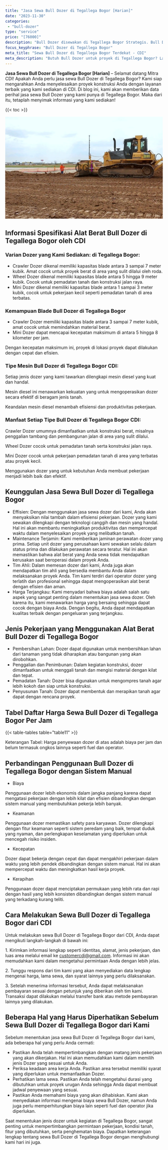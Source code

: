 ```yaml
---
title: "Jasa Sewa Bull Dozer di Tegallega Bogor [Harian]"
date: "2023-11-30"
categories:
 - "bull-dozer"
type: "service"
price: "[76000]"
description: "Bull Dozer disewakan di Tegallega Bogor Strategis. Bull Dozer ini merupakan pilihan tepat dalam proyek pembangunan sebagai alat berat handal dan efisien. Segera konsultasikan kebutuhan Anda."
focus_keyphrase: "Bull Dozer di Tegallega Bogor"
meta_title: "Sewa Bull Dozer di Tegallega Bogor Terdekat - CDI"
meta_description: "Butuh Bull Dozer untuk proyek di Tegallega Bogor? Layanan profesional kami siap melayani dengan solusi optimal. Dapatkan penawaran sekarang."
---
```


**Jasa Sewa Bull Dozer di Tegallega Bogor [Harian]** – Selamat datang Mitra CDI! Apakah Anda perlu jasa sewa Bull Dozer di Tegallega Bogor? Kami siap mengarahkan Anda menyelesaikan proyek konstruksi Anda dengan layanan terbaik yang kami sediakan di CDI. Di blog ini, kami akan memberikan data perihal jasa sewa Bull Dozer yang kami punya di Tegallega Bogor. Maka dari itu, tetaplah menyimak informasi yang kami sediakan!

{{< toc >}}

![Jasa Sewa Bull Dozer di Tegallega Bogor [Harian]](/images/bull-dozer/bull-dozer-18.jpg)

## Informasi Spesifikasi Alat Berat Bull Dozer di Tegallega Bogor oleh CDI

### Varian Dozer yang Kami Sediakan: di Tegallega Bogor:

*   Crawler Dozer dikenal memiliki kapasitas blade antara 3 sampai 7 meter kubik. Amat cocok untuk proyek berat di area yang sulit dilalui oleh roda.
*   Wheel Dozer dikenal memiliki kapasitas blade antara 5 hingga 9 meter kubik. Cocok untuk pemadatan tanah dan konstruksi jalan raya.
*   Mini Dozer dikenal memiliki kapasitas blade antara 1 sampai 3 meter kubik, cocok untuk pekerjaan kecil seperti pemadatan tanah di area terbatas.

### Kemampuan Blade Bull Dozer di Tegallega Bogor

*   Crawler Dozer memiliki kapasitas blade antara 3 sampai 7 meter kubik, amat cocok untuk memindahkan material berat.
*   Mini Dozer dapat mencapai kecepatan maksimum di antara 5 hingga 8 kilometer per jam.

Dengan kecepatan maksimum ini, proyek di lokasi proyek dapat dilakukan dengan cepat dan efisien.

### Tipe Mesin Bull Dozer di Tegallega Bogor CDI:

Setiap jenis dozer yang kami tawarkan dilengkapi mesin diesel yang kuat dan handal.

Mesin diesel ini menawarkan kekuatan yang untuk mengoperasikan dozer secara efektif di beragam jenis tanah.

Keandalan mesin diesel menambah efisiensi dan produktivitas pekerjaan.

### Manfaat Setiap Tipe Bull Dozer di Tegallega Bogor CDI:

Crawler Dozer umumnya dimanfaatkan untuk konstruksi berat, misalnya penggalian tambang dan pembangunan jalan di area yang sulit dilalui.

Wheel Dozer cocok untuk pemadatan tanah serta konstruksi jalan raya.

Mini Dozer cocok untuk pekerjaan pemadatan tanah di area yang terbatas atau proyek kecil.

Menggunakan dozer yang untuk kebutuhan Anda membuat pekerjaan menjadi lebih baik dan efektif.

## Keunggulan Jasa Sewa Bull Dozer di Tegallega Bogor

*   Effisien: Dengan menggunakan jasa sewa dozer dari kami, Anda akan menyaksikan nilai tambah dalam efisiensi pekerjaan. Dozer yang kami sewakan dilengkapi dengan teknologi canggih dan mesin yang handal. Hal ini akan membantu meningkatkan produktivitas dan mempercepat waktu dalam menyelesaikan proyek yang melibatkan tanah.
*   Maintenance Terjamin: Kami memberikan jaminan perawatan dozer yang prima. Setiap unit dozer yang perusahaan kami sewakan selalu dalam status prima dan dilakukan perawatan secara teratur. Hal ini akan memastikan bahwa alat berat yang Anda sewa tidak mendapatkan kerusakan saat beroperasi dalam proyek Anda.
*   Tim Ahli: Dalam memesan dozer dari kami, Anda juga akan mendapatkan tim ahli yang bersedia membantu Anda dalam melaksanakan proyek Anda. Tim kami terdiri dari operator dozer yang terlatih dan profesional sehingga dapat mengoperasikan alat berat dengan efisien dan aman.
*   Harga Terjangkau: Kami menyadari bahwa biaya adalah salah satu aspek yang sangat penting dalam menentukan jasa sewa dozer. Oleh karena itu, kami menawarkan harga yang bersaing sehingga dapat cocok dengan biaya Anda. Dengan begitu, Anda dapat mendapatkan kualitas terbaik dengan pengeluaran yang terjangkau.

## Jenis Pekerjaan yang Menggunakan Alat Berat Bull Dozer di Tegallega Bogor

*   Pembersihan Lahan: Dozer dapat digunakan untuk membersihkan lahan dari tanaman yang tidak diharapkan atau bangunan yang akan dirobohkan.
*   Penggalian dan Penimbunan: Dalam kegiatan konstruksi, dozer dimanfaatkan untuk menggali tanah dan mengisi material dengan kilat dan tepat.
*   Pemadatan Tanah: Dozer bisa digunakan untuk mengompres tanah agar lebih kokoh dan siap untuk konstruksi.
*   Penyusunan Tanah: Dozer dapat membentuk dan merapikan tanah agar dapat dengan rencana proyek.

## Tabel Daftar Harga Sewa Bull Dozer di Tegallega Bogor Per Jam

{{< table-tables table="table11" >}}

Keterangan Tabel: Harga penyewaan dozer di atas adalah biaya per jam dan belum termasuk ongkos lainnya seperti fuel dan operator.

## Perbandingan Penggunaan Bull Dozer di Tegallega Bogor dengan Sistem Manual

*   Biaya

Penggunaan dozer lebih ekonomis dalam jangka panjang karena dapat mengatasi pekerjaan dengan lebih kilat dan efisien dibandingkan dengan sistem manual yang membutuhkan pekerja lebih banyak.
*   Keamanan

Penggunaan dozer memastikan safety para karyawan. Dozer dilengkapi dengan fitur keamanan seperti sistem peredam yang baik, tempat duduk yang nyaman, dan perlengkapan keselamatan yang diperlukan untuk mencegah risiko insiden.
*   Kecepatan

Dozer dapat bekerja dengan cepat dan dapat mengakhiri pekerjaan dalam waktu yang lebih pendek dibandingkan dengan sistem manual. Hal ini akan mempercepat waktu dan meningkatkan hasil kerja proyek.
*   Kerapihan

Penggunaan dozer dapat menciptakan permukaan yang lebih rata dan rapi dengan hasil yang lebih konsisten dibandingkan dengan sistem manual yang terkadang kurang teliti.

## Cara Melakukan Sewa Bull Dozer di Tegallega Bogor dari CDI

Untuk melakukan sewa Bull Dozer di Tegallega Bogor dari CDI, Anda dapat mengikuti langkah-langkah di bawah ini:

1\.  Kirimkan informasi lengkap seperti identitas, alamat, jenis pekerjaan, dan luas area melalui email ke customercdi@gmail.com. Informasi ini akan memudahkan kami dalam mengetahui permintaan Anda dengan lebih jelas.

2\.  Tunggu respons dari tim kami yang akan menyediakan data lengkap mengenai harga, lama sewa, dan syarat lainnya yang perlu dilaksanakan.

3\.  Setelah menerima informasi tersebut, Anda dapat melaksanakan pembayaran sesuai dengan petunjuk yang diberikan oleh tim kami. Transaksi dapat dilakukan melalui transfer bank atau metode pembayaran lainnya yang dilakukan.

## Beberapa Hal yang Harus Diperhatikan Sebelum Sewa Bull Dozer di Tegallega Bogor dari Kami

Sebelum menentukan jasa sewa Bull Dozer di Tegallega Bogor dari kami, ada beberapa hal yang perlu Anda cermati:

*   Pastikan Anda telah mempertimbangkan dengan matang jenis pekerjaan yang akan dikerjakan. Hal ini akan memudahkan kami dalam memilih jenis Dozer yang sesuai untuk Anda.
*   Periksa keadaan area kerja Anda. Pastikan area tersebut memiliki syarat yang diperlukan untuk memanfaatkan Dozer.
*   Perhatikan lama sewa. Pastikan Anda telah mengetahui durasi yang dibutuhkan untuk proyek urugan Anda sehingga Anda dapat membuat jadwal penyewaan yang sesuai.
*   Pastikan Anda memahami biaya yang akan dihabiskan. Kami akan menyediakan informasi mengenai biaya sewa Bull Dozer, namun Anda juga perlu memperhitungkan biaya lain seperti fuel dan operator jika diperlukan.

Saat menentukan jenis dozer untuk kegiatan di Tegallega Bogor, sangat penting untuk mempertimbangkan permintaan pekerjaan, kondisi tanah, fitur yang dibutuhkan, serta penghematan biaya. Dapatkan keterangan lengkap tentang sewa Bull Dozer di Tegallega Bogor dengan menghubungi kami hari ini juga.